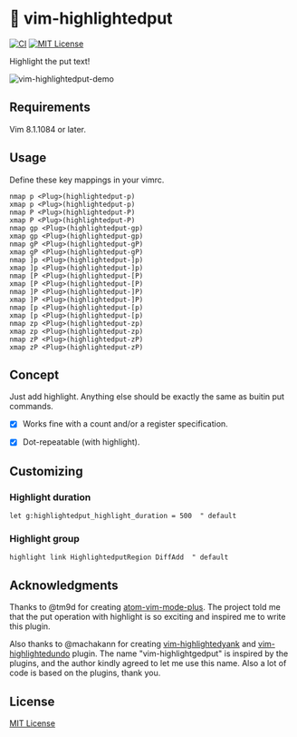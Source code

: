 # 🌟 vim-highlightedput

[![CI](https://github.com/obcat/vim-highlightedput/workflows/CI/badge.svg)](https://github.com/obcat/vim-highlightedput/actions?query=workflow%3Aci)
[![MIT License](https://img.shields.io/badge/license-MIT-blue.svg)](LICENSE.txt)

Highlight the put text!

![vim-highlightedput-demo](https://user-images.githubusercontent.com/64692680/134232452-04e6546f-8421-462e-a5b4-c578bfd8cbb0.gif)

## Requirements

Vim 8.1.1084 or later.


## Usage

Define these key mappings in your vimrc.

```vim
nmap p <Plug>(highlightedput-p)
xmap p <Plug>(highlightedput-p)
nmap P <Plug>(highlightedput-P)
xmap P <Plug>(highlightedput-P)
nmap gp <Plug>(highlightedput-gp)
xmap gp <Plug>(highlightedput-gp)
nmap gP <Plug>(highlightedput-gP)
xmap gP <Plug>(highlightedput-gP)
nmap ]p <Plug>(highlightedput-]p)
xmap ]p <Plug>(highlightedput-]p)
nmap [P <Plug>(highlightedput-[P)
xmap [P <Plug>(highlightedput-[P)
nmap ]P <Plug>(highlightedput-]P)
xmap ]P <Plug>(highlightedput-]P)
nmap [p <Plug>(highlightedput-[p)
xmap [p <Plug>(highlightedput-[p)
nmap zp <Plug>(highlightedput-zp)
xmap zp <Plug>(highlightedput-zp)
nmap zP <Plug>(highlightedput-zP)
xmap zP <Plug>(highlightedput-zP)
```


## Concept

Just add highlight. Anything else should be exactly the same as buitin put commands.

 - [x] Works fine with a count and/or a register specification.
 - [x] Dot-repeatable (with highlight).


## Customizing

### Highlight duration

```vim
let g:highlightedput_highlight_duration = 500  " default
```

### Highlight group

```vim
highlight link HighlightedputRegion DiffAdd  " default
```


## Acknowledgments

Thanks to @tm9d for creating [atom-vim-mode-plus](https://github.com/t9md/atom-vim-mode-plus). The project told me that the put operation with highlight is so exciting and inspired me to write this plugin.

Also thanks to @machakann for creating [vim-highlightedyank](https://github.com/machakann/vim-highlightedyank) and [vim-highlightedundo](https://github.com/machakann/vim-highlightedundo) plugin. The name "vim-highlightgedput" is inspired by the plugins, and the author kindly agreed to let me use this name. Also a lot of code is based on the plugins, thank you.


## License

[MIT License](LICENSE.txt)
